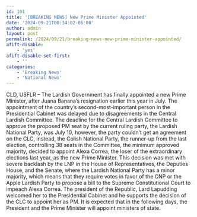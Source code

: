 ```yaml
---
id: 101
title: '[BREAKING NEWS] New Prime Minister Appointed'
date: '2024-09-21T00:34:02-06:00'
author: admin
layout: post
permalink: /2024/09/21/breaking-news-new-prime-minister-appointed/
afift-disable:
    - 'yes'
afift-disable-set-first:
    - ''
categories:
    - 'Breaking News'
    - 'National News'
---
```


CLD, USFLR – The Lardish Government has finally appointed a new Prime Minister, after Juana Banana’s resignation earlier this year in July. The appointment of the country’s second-most-important person in the Presidential Cabinet was delayed due to disagreements in the Central Lardish Committee. The deadline for the Central Lardish Committee to approve the proposed PM seat by the current ruling party, the Lardish National Party, was July 10, however, the party couldn’t get an agreement on the CLC, instead, the Colish National Party, the runner-up from the last election, controlling 38 seats in the Committee, the minimum approved majority, decided to appoint Alexa Correa, the loser of the extraordinary elections last year, as the new Prime Minister. This decision was met with severe backlash by the LNP in the House of Representatives, the Deputies House, and the Senate, where the Lardish National Party has a minor majority, which means that they require votes in favor of the CNP or the Apple Lardish Party to propose a bill to the Supreme Constitutional Court to impeach Alexa Correa. The president of the Republic, Lard Lapudding welcomed her to the Presidential Cabinet and he supports the decision of the CLC to appoint her as PM. It is expected that in the following days, the President and the Prime Minister will appoint ministers of state.